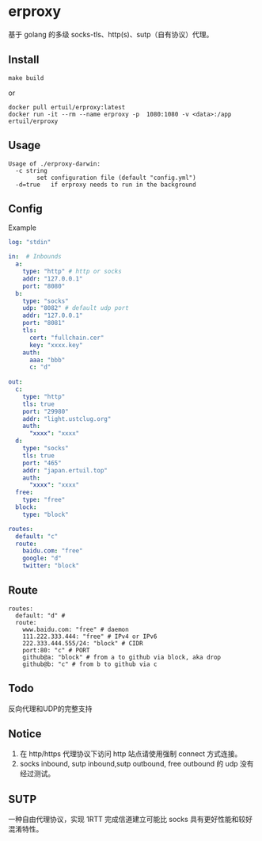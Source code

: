 # erproxy

基于 golang 的多级 socks-tls、http(s)、sutp（自有协议）代理。

## Install

```
make build
```

or 

```
docker pull ertuil/erproxy:latest
docker run -it --rm --name erproxy -p  1080:1080 -v <data>:/app ertuil/erproxy
```
## Usage

```
Usage of ./erproxy-darwin:
  -c string
        set configuration file (default "config.yml")
  -d=true   if erproxy needs to run in the background
```

## Config

Example

``` yaml
log: "stdin"

in:  # Inbounds
  a:
    type: "http" # http or socks
    addr: "127.0.0.1"
    port: "8080"
  b:
    type: "socks"
    udp: "8082" # default udp port
    addr: "127.0.0.1"
    port: "8081"
    tls:
      cert: "fullchain.cer"
      key: "xxxx.key"
    auth:
      aaa: "bbb"
      c: "d"
  
out:
  c:
    type: "http"
    tls: true
    port: "29980"
    addr: "light.ustclug.org"
    auth:
      "xxxx": "xxxx"
  d:
    type: "socks"
    tls: true
    port: "465"
    addr: "japan.ertuil.top"
    auth:
      "xxxx": "xxxx"
  free:
    type: "free"
  block:
    type: "block"

routes:
  default: "c"
  route:
    baidu.com: "free"
    google: "d"
    twitter: "block"
```

## Route 

```
routes:
  default: "d" #
  route:
    www.baidu.com: "free" # daemon
    111.222.333.444: "free" # IPv4 or IPv6
    222.333.444.555/24: "block" # CIDR
    port:80: "c" # PORT
    github@a: "block" # from a to github via block, aka drop
    github@b: "c" # from b to github via c
```

## Todo

反向代理和UDP的完整支持

## Notice

1. 在 http/https 代理协议下访问 http 站点请使用强制 connect 方式连接。
2. socks inbound, sutp inbound,sutp outbound, free outbound 的 udp 没有经过测试。

## SUTP

一种自由代理协议，实现 1RTT 完成信道建立可能比 socks 具有更好性能和较好混淆特性。
